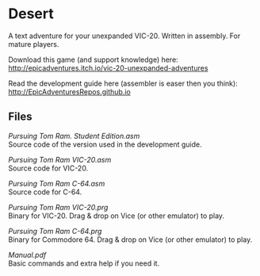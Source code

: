 # Desert

A text adventure for your unexpanded VIC-20. Written in assembly.
For mature players.

Download this game (and support knowledge) here: http://epicadventures.itch.io/vic-20-unexpanded-adventures

Read the development guide here (assembler is easer then you think): http://EpicAdventuresRepos.github.io

## Files

*Pursuing Tom Ram. Student Edition.asm*  
Source code of the version used in the development guide.

*Pursuing Tom Ram VIC-20.asm*  
Source code for VIC-20.

*Pursuing Tom Ram C-64.asm*  
Source code for C-64.

*Pursuing Tom Ram VIC-20.prg*  
Binary for VIC-20. Drag & drop on Vice (or other emulator) to play.

*Pursuing Tom Ram C-64.prg*  
Binary for Commodore 64. Drag & drop on Vice (or other emulator) to play.

*Manual.pdf*  
Basic commands and extra help if you need it.
